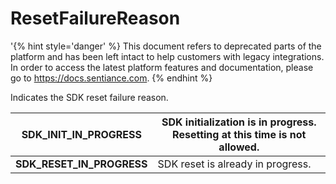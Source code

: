 # ResetFailureReason

'{% hint style='danger' %} This document refers to deprecated parts of the platform and has been left intact to help customers with legacy integrations. In order to access the latest platform features and documentation, please go to https://docs.sentiance.com. {% endhint %}

Indicates the SDK reset failure reason.

| **SDK\_INIT\_IN\_PROGRESS**  | SDK initialization is in progress. Resetting at this time is not allowed. |
| ---------------------------- | ------------------------------------------------------------------------- |
| **SDK\_RESET\_IN\_PROGRESS** | SDK reset is already in progress.                                         |
